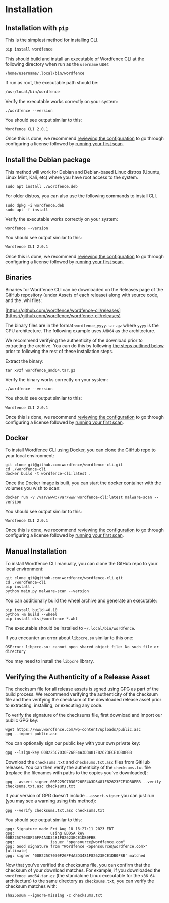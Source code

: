 # Installation

## Installation with `pip` 

This is the simplest method for installing CLI. 

	pip install wordfence

This should build and install an executable of Wordfence CLI at the following directory when run as the `username` user:

	/home/username/.local/bin/wordfence

If run as root, the executable path should be:

	/usr/local/bin/wordfence

Verify the executable works correctly on your system:

	./wordfence --version

You should see output similar to this:

	Wordfence CLI 2.0.1

Once this is done, we recommend [reviewing the configuration](Configuration.md) to go through configuring a license followed by [running your first scan](malware-scan/Examples.md).

## Install the Debian package

This method will work for Debian and Debian-based Linux distros (Ubuntu, Linux Mint, Kali, etc) where you have root access to the system. 

	sudo apt install ./wordfence.deb

For older distros, you can also use the following commands to install CLI.

	sudo dpkg -i wordfence.deb
	sudo apt -f install

Verify the executable works correctly on your system:

	wordfence --version

You should see output similar to this:

	Wordfence CLI 2.0.1

Once this is done, we recommend [reviewing the configuration](Configuration.md) to go through configuring a license followed by [running your first scan](malware-scan/Examples.md).

## Binaries

Binaries for Wordfence CLI can be downloaded on the Releases page of the GitHub repository (under Assets of each release) along with source code, and the .whl files:

[https://github.com/wordfence/wordfence-cli/releases](https://github.com/wordfence/wordfence-cli/releases)

The binary files are in the format `wordfence_yyyy.tar.gz` where `yyyy` is the CPU architecture. The following example uses `AMD64` as the architecture. 

We recommend verifying the authenticity of the download prior to extracting the archive. You can do this by following [the steps outlined below](#verifying-the-authenticity-of-a-release-asset) prior to following the rest of these installation steps. 

Extract the binary:

	tar xvzf wordfence_amd64.tar.gz

Verify the binary works correctly on your system:

	./wordfence --version

You should see output similar to this:

	Wordfence CLI 2.0.1

Once this is done, we recommend [reviewing the configuration](Configuration.md) to go through configuring a license followed by [running your first scan](malware-scan/Examples.md).

## Docker

To install Wordfence CLI using Docker, you can clone the GitHub repo to your local environment:

	git clone git@github.com:wordfence/wordfence-cli.git
	cd ./wordfence-cli
	docker build -t wordfence-cli:latest .

Once the Docker image is built, you can start the docker container with the volumes you wish to scan:

	docker run -v /var/www:/var/www wordfence-cli:latest malware-scan --version

You should see output similar to this:

	Wordfence CLI 2.0.1

Once this is done, we recommend [reviewing the configuration](Configuration.md) to go through configuring a license followed by [running your first scan](malware-scan/Examples.md).

## Manual Installation

To install Wordfence CLI manually, you can clone the GitHub repo to your local environment:

	git clone git@github.com:wordfence/wordfence-cli.git
	cd ./wordfence-cli
	pip install .
	python main.py malware-scan --version

You can additionally build the wheel archive and generate an executable:
	
	pip install build~=0.10
	python -m build --wheel
	pip install dist/wordfence-*.whl

The executable should be installed to `~/.local/bin/wordfence`.

If you encounter an error about `libpcre.so` similar to this one:

	OSError: libpcre.so: cannot open shared object file: No such file or directory

You may need to install the `libpcre` library. 

## Verifying the Authenticity of a Release Asset

The checksum file for all release assets is sgned using GPG as part of the build process. We recommend verifying the authenticity of the checksum file and then verifying the checksum of the downloaded release asset prior to extracting, installing, or executing any code.

To verify the signature of the checksums file, first download and import our public GPG key:

	wget https://www.wordfence.com/wp-content/uploads/public.asc
	gpg --import public.asc

You can optionally sign our public key with your own private key:

	gpg --lsign-key 00B225C7030F26FF4A3D3481F82623ECE1DB0FBB

Download the `checksums.txt` and `checksums.txt.asc` files from GitHub releases. You can then verify the authenticity of the `checksums.txt` file (replace the filenames with paths to the copies you've downloaded):

	gpg --assert-signer 00B225C7030F26FF4A3D3481F82623ECE1DB0FBB --verify checksums.txt.asc checksums.txt

If your version of GPG doesn't include `--assert-signer` you can just run (you may see a warning using this method):

	gpg --verify checksums.txt.asc checksums.txt

You should see output similar to this:

	gpg: Signature made Fri Aug 18 16:27:11 2023 EDT
	gpg:                using EDDSA key 00B225C7030F26FF4A3D3481F82623ECE1DB0FBB
	gpg:                issuer "opensource@wordfence.com"
	gpg: Good signature from "Wordfence <opensource@wordfence.com>" [ultimate]
	gpg: signer '00B225C7030F26FF4A3D3481F82623ECE1DB0FBB' matched

Now that you've verified the checksums file, you can confirm that the checksum of your download matches. For example, if you downloaded the `wordfence_amd64.tar.gz` (the standalone Linux executable for the `x86_64` architecture) to the same directory as `checksums.txt`, you can verify the checksum matches with:

	sha256sum --ignore-missing -c checksums.txt
